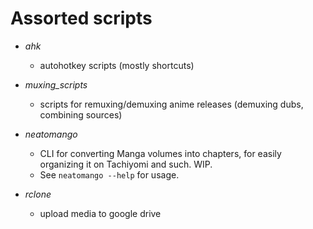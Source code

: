 # Assorted scripts
- *ahk*
  - autohotkey scripts (mostly shortcuts)

- *muxing\_scripts*
  - scripts for remuxing/demuxing anime releases (demuxing dubs, combining sources)

- *neatomango*
  - CLI for converting Manga volumes into chapters, for easily organizing it on Tachiyomi and such. WIP.
  - See `neatomango --help` for usage.

- *rclone*
  - upload media to google drive

